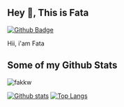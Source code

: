 ## Hey 👋, This is Fata
[![Github Badge](https://img.shields.io/badge/-fakkw-grey?style=flat&logo=github&logoColor=white&link=https://github.com/fakkw/)](https://www.github.com/fakkw/) <p align='left'>Hii, i'am Fata</p>
## Some of my Github Stats
<p align=left> <img src=https://komarev.com/ghpvc/?username=fakkw alt=fakkw /> </p>

[![Github stats](https://github-readme-stats.vercel.app/api?username=fakkw&show_icons=true&include_all_commits=true)](https://github.com/fakkw/github-readme-stats)
[![Top Langs](https://github-readme-stats.vercel.app/api/top-langs/?username=fakkw&layout=compact)](https://github.com/fakkw/github-readme-stats)
